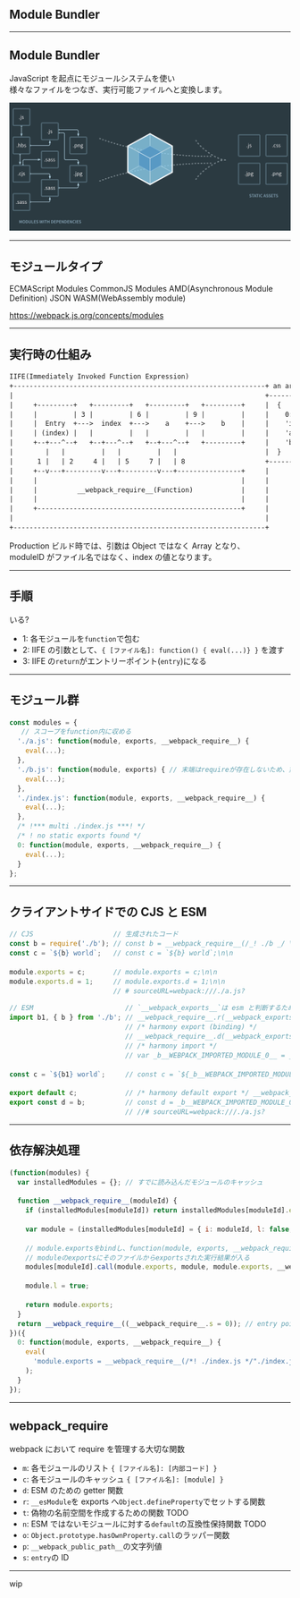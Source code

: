 <!-- sectionTitle: Module Bundler -->

## Module Bundler

---

## Module Bundler

JavaScript を起点にモジュールシステムを使い  
様々なファイルをつなぎ、実行可能ファイルへと変換します。

<img src="../images/module-bundler.png" class="module-bundler" />

---

## モジュールタイプ

ECMAScript Modules
CommonJS Modules
AMD(Asynchronous Module Definition)
JSON
WASM(WebAssembly module)

<a class="ref-link" href="https://webpack.js.org/concepts/modules/">https://webpack.js.org/concepts/modules</a>

---

## 実行時の仕組み

```txt
IIFE(Immediately Invoked Function Expression)
+---------------------------------------------------------------+ an argument
|                                                               +------------+
|     +---------+   +---------+   +---------+   +---------+     |  {
|     |         | 3 |         | 6 |         | 9 |         |     |    0: ...,
|     |  Entry  +--->  index  +--->    a    +--->    b    |     |    'index.js': ...,
|     | (index) |   |         |   |         |   |         |     |    'a.js': ...,
|     +--+---^--+   +--+---^--+   +--+---^--+   +---------+     |    'b.js': ...
|        |   |         |   |         |   |                      |  }
|      1 |   | 2     4 |   | 5     7 |   | 8                    +-------------+
|     +--v---+---------v---+---------v---+----------------+     |
|     |                                                   |     |
|     |          __webpack_require__(Function)            |     |
|     |                                                   |     |
|     +---------------------------------------------------+     |
|                                                               |
+---------------------------------------------------------------+
```

Production ビルド時では、引数は Object ではなく Array となり、  
moduleID がファイル名ではなく、index の値となります。

---

## 手順

いる?

* 1: 各モジュールを`function`で包む
* 2: IIFE の引数として、`{ [ファイル名]: function() { eval(...)} }` を渡す
* 3: IIFE の`return`がエントリーポイント(`entry`)になる

---

## モジュール群

```javascript
const modules = {
   // スコープをfunction内に収める
  './a.js': function(module, exports, __webpack_require__) {
    eval(...);
  },
  './b.js': function(module, exports) { // 末端はrequireが存在しないため、第三はない
    eval(...);
  },
  './index.js': function(module, exports, __webpack_require__) {
    eval(...);
  },
  /* !*** multi ./index.js ***! */
  /* ! no static exports found */
  0: function(module, exports, __webpack_require__) {
    eval(...);
  }
};
```

---

## クライアントサイドでの CJS と ESM

<!-- prettier-ignore -->
```javascript
// CJS                    // 生成されたコード
const b = require('./b'); // const b = __webpack_require__(/_! ./b _/ \"./b.js\");\n\n
const c = `${b} world`;   // const c = `${b} world`;\n\n

module.exports = c;       // module.exports = c;\n\n
module.exports.d = 1;     // module.exports.d = 1;\n\n
                          // # sourceURL=webpack:///./a.js?
```

<!-- prettier-ignore -->
```javascript
// ESM                       // `__webpack_exports__`は esm と判断するために置換される
import b1, { b } from './b'; // __webpack_require__.r(__webpack_exports__);\n
                             // /* harmony export (binding) */
                             // __webpack_require__.d(__webpack_exports__, \"d\", function() { return d; });\n
                             // /* harmony import */
                             // var _b__WEBPACK_IMPORTED_MODULE_0__ = __webpack_require__(/*! ./b */ \"./b.js\");\n\n\n

const c = `${b1} world`;     // const c = `${_b__WEBPACK_IMPORTED_MODULE_0__[\"default\"]} world`;\n\n

export default c;            // /* harmony default export */ __webpack_exports__[\"default\"] = (c);\n
export const d = b;          // const d = _b__WEBPACK_IMPORTED_MODULE_0__[\"b\"];\n\n
                             // //# sourceURL=webpack:///./a.js?
```

---

## 依存解決処理

```javascript
(function(modules) {
  var installedModules = {}; // すでに読み込んだモジュールのキャッシュ

  function __webpack_require__(moduleId) {
    if (installedModules[moduleId]) return installedModules[moduleId].exports;

    var module = (installedModules[moduleId] = { i: moduleId, l: false, exports: {} });

    // module.exportsをbindし、function(module, exports, __webpack_require__) を実行する
    // moduleのexportsにそのファイルからexportsされた実行結果が入る
    modules[moduleId].call(module.exports, module, module.exports, __webpack_require__);

    module.l = true;

    return module.exports;
  }
  return __webpack_require__((__webpack_require__.s = 0)); // entry pointを実行
})({
  0: function(module, exports, __webpack_require__) {
    eval(
      'module.exports = __webpack_require__(/*! ./index.js */"./index.js");\n\n\n//# sourceURL=webpack:///multi_./index.js?'
    );
  }
});
```

---

## webpack_require

webpack において require を管理する大切な関数

* `m`: 各モジュールのリスト `{ [ファイル名]: [内部コード] }`
* `c`: 各モジュールのキャッシュ `{ [ファイル名]: [module] }`
* `d`: ESM のための getter 関数
* `r`: `__esModule`を exports へ`Object.defineProperty`でセットする関数
* `t`: 偽物の名前空間を作成するための関数 TODO
* `n`: ESM ではないモジュールに対する`default`の互換性保持関数 TODO
* `o`: `Object.prototype.hasOwnProperty.call`のラッパー関数
* `p`: `__webpack_public_path__`の文字列値
* `s`: `entry`の ID

---

wip
